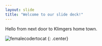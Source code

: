 ```yaml
---
layout: slide
title: "Welcome to our slide deck!"
---
```


Hello from next door to Klimgers home town.

![femalecodertocat](https://octodex.github.com/images/femalecodertocat.png)
{: .center}

